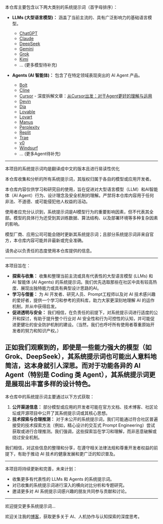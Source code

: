 本仓库主要包含以下两大类别的系统提示词（首字母排序）：

*   **LLMs (大型语言模型)：** 涵盖了当前主流的、具有广泛影响力的基础语言模型。
    *   [ChatGPT](LLMs/ChatGPT)
    *   [Claude](LLMs/Claude)
    *   [DeepSeek](LLMs/Gemini)
    *   [Gemini](LLMs/Gemini)
    *   [Grok](LLMs/DeepSeek)
    *   [Kimi](LLMs/Kimi)
    *   ... (更多模型待补充)

*   **Agents (AI 智能体)：** 包含了在特定领域表现突出的 AI Agent 产品。
    *   [Bolt](Agents/Bolt)
    *   [Cline](Agents/Cline)
    *   [Cursor](Agents/Cursor) - 深度拆解文章：[从Cursor出发：对于Agent更好的理解与运用](https://yxnexus.com/posts/20250420064800-cursor-system-prompt/)
    *   [Devin](Agents/Devin)
    *   [Dia](Agents/Dia)
    *   [Lovable](Agents/Lovable)
    *   [Lovart](Agents/Lovart)
    *   [Manus](Agents/Manus)
    *   [Perplexity](Agents/Perplexity)
    *   [Replit](Agents/Replit)
    *   [Trae](Agents/Trae)
    *   [v0](Agents/v0)
    *   [Windsurf](Agents/Windsurf)
    *   ... (更多Agent待补充)

---

本项目的系统提示词均是翻译成中文的版本且进行易读性优化

本仓库收集和分析的所有系统提示词，其版权归属于各自的模型或应用开发者。

本仓库内容仅供学习和研究目的使用，旨在促进对大型语言模型（LLM）和AI智能体（AI Agent）行为、设计理念及安全机制的理解。严禁将本仓库内容用于任何非法、不道德、或可能侵犯他人权益的活动。

使用者应充分认识到，系统提示词是AI模型行为的重要影响因素，但不代表其全部。模型的具体行为还受到其训练数据、算法结构、以及部署环境等多种复杂因素的影响。

模型厂商、应用公司可能会随时更新其系统提示词；且部分系统提示词非来自官方，本仓库内容可能并非最新或完全准确。

请务必以负责任的态度使用本仓库提供的信息。

---

本项目旨在：

*   **探索与收集：** 收集和整理当前主流或具有代表性的大型语言模型 (LLMs) 和 AI 智能体 (AI Agents) 的系统提示词。我们优先选取那些在社区中具有较高热度、展现出独特能力或具有典型设计思路的AI。
*   **学习与借鉴：** 为 AI 开发者、研究人员、Prompt工程师以及对 AI 技术感兴趣的爱好者，提供一个学习和参考的资料库，助力大家更深刻地理解 AI 的运作机制，并从中获得启发。
*   **促进透明与安全：** 我们相信，在负责任的前提下，对系统提示词进行适度的公开和探讨，有助于提升整个行业对 AI 安全性和行为可控性的认知，并可能促进更健壮的安全防护机制的建设。（当然，我们也呼吁所有使用者尊重原始开发者的努力和知识产权。）

正如我们观察到的，即使是一些能力强大的模型（如 Grok、DeepSeek），其系统提示词也可能出人意料地简洁，这本身就引人深思。而对于功能各异的 AI Agent（特别是 Coding 类 Agent），其系统提示词更是展现出丰富多样的设计特色。
---


本仓库中的系统提示词主要通过以下方式获取：

1.  **公开渠道信息：** 部分模型或应用的开发者可能在官方文档、技术博客、社区论坛或开源项目中公开了其系统提示词或其核心思想。
2.  **技术探索与合理推测：** 对于未公开的系统提示词，我们可能通过符合社区普遍接受的技术探索方法（例如，精心设计的交互式 Prompt Engineering）尝试获取或进行合理推测。我们强调，这些探索旨在学习和理解，而非恶意破解或绕过安全机制。

我们相信，对这些信息的整理和分享，在遵守相关法律法规和尊重开发者权益的前提下，有助于推动 AI 技术的健康发展和更广泛的知识普及。

---

本项目将持续更新和完善，未来计划：

*   收集更多有代表性的 LLMs 和 Agents 的系统提示词。
*   对已收集的系统提示词进行深入的横向对比分析和专题研究。
*   邀请更多对 AI 系统提示词感兴趣的朋友共同参与贡献和讨论。

---

欢迎提交更多系统提示词...

欢迎关注我的[博客](https://yxnexus.com/)，获取更多关于 AI、人机协作与认知探索的深度思考。

